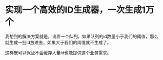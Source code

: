 # 实现一个高效的ID生成器，一次生成1万个

我想到的解决方案就是，设置一个队列，如果队列的id数量小于我们的阈值，那么就生成一批id放进去，如果大于我们的阈值就不生成了。

这样既可以保证不会缓存大量id也能提供这个业务需求。